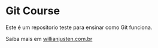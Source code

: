 # Git Course

Este é um repositorio teste para ensinar como Git funciona.

Saiba mais em [willianjusten.com.br](http://willianjusten.com.br)

